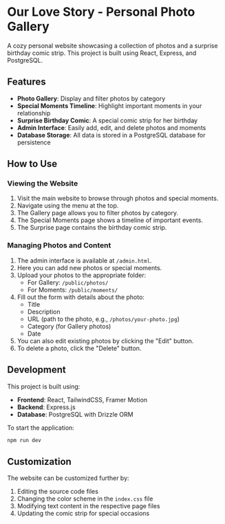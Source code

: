 # Our Love Story - Personal Photo Gallery

A cozy personal website showcasing a collection of photos and a surprise birthday comic strip. This project is built using React, Express, and PostgreSQL.

## Features

- **Photo Gallery**: Display and filter photos by category
- **Special Moments Timeline**: Highlight important moments in your relationship
- **Surprise Birthday Comic**: A special comic strip for her birthday
- **Admin Interface**: Easily add, edit, and delete photos and moments
- **Database Storage**: All data is stored in a PostgreSQL database for persistence

## How to Use

### Viewing the Website

1. Visit the main website to browse through photos and special moments.
2. Navigate using the menu at the top.
3. The Gallery page allows you to filter photos by category.
4. The Special Moments page shows a timeline of important events.
5. The Surprise page contains the birthday comic strip.

### Managing Photos and Content

1. The admin interface is available at `/admin.html`.
2. Here you can add new photos or special moments.
3. Upload your photos to the appropriate folder:
   - For Gallery: `/public/photos/`
   - For Moments: `/public/moments/`
4. Fill out the form with details about the photo:
   - Title
   - Description
   - URL (path to the photo, e.g., `/photos/your-photo.jpg`)
   - Category (for Gallery photos)
   - Date
5. You can also edit existing photos by clicking the "Edit" button.
6. To delete a photo, click the "Delete" button.

## Development

This project is built using:

- **Frontend**: React, TailwindCSS, Framer Motion
- **Backend**: Express.js
- **Database**: PostgreSQL with Drizzle ORM

To start the application:

```bash
npm run dev
```

## Customization

The website can be customized further by:

1. Editing the source code files
2. Changing the color scheme in the `index.css` file
3. Modifying text content in the respective page files
4. Updating the comic strip for special occasions